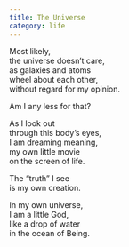 ```yaml
---
title: The Universe
category: life
---
```

Most likely,  
the universe doesn’t care,  
as galaxies and atoms  
wheel about each other,  
without regard for my opinion.

Am I any less for that?

As I look out  
through this body’s eyes,  
I am dreaming meaning,  
my own little movie  
on the screen of life.

The “truth” I see  
is my own creation.

In my own universe,  
I am a little God,  
like a drop of water  
in the ocean of Being.
